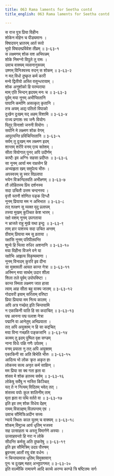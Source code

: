 ```yaml
---
title: 063 Rama laments for Seetha contd
title_english: 063 Rama laments for Seetha contd

---
```

<div class="audioEmbed"  caption="श्रीराम-हरिसीताराममूर्ति-घनपाठिभ्यां वचनम्" src="https://archive.org/download/Ramayana-recitation-Sriram-harisItArAmamUrti-Ghanapaati-v2/Kanda_3/Kanda_3_ARK-063-Lakshmanena_Rama_Samthvanam.mp3"></div>

स राज पुत्र प्रिया विहीनः  
शोकेन मोहेन च पीड्यमानः ।  
विषादयन् भ्रातरम् आर्त रूपो  
भूयो विषादम्प्रविवेश तीव्रम् ॥ ३-६३-१  
स लक्ष्मणम् शोक वश अभिपन्नम्  
शोके निमग्नो विपुले तु रामः ।  
उवाच वाक्यम् व्यसनानुरूपम्  
उष्णम् विनिःश्वस्य रुदन् स शोकम् ॥ ३-६३-२  
न मत् विधो दुष्कृत कर्म कारी  
मन्ये द्वितीयो अस्ति वसुन्धरायाम् ।  
शोक अनुशोको हि परम्पराया  
माम् एति भिन्दन् हृदयम् मनः च ॥ ३-६३-३  
पूर्वम् मया नूनम् अभीप्सितानि  
पापानि कर्माणि असत्कृत् कृतानि ।  
तत्र अयम् अद्य पतितो विपाको  
दुःखेन दुःखम् यद् अहम् विशामि ॥ ३-६३-४  
राज्य प्रणाशः स्व जनैः वियोगः  
पितुर् विनाशो जननी वियोगः ।  
सर्वानि मे लक्ष्मण शोक वेगम्  
आपूरयन्ति प्रविचिन्तितानि ॥ ३-६३-५  
सर्वम् तु दुःखम् मम लक्ष्मण इदम्  
शान्तम् शरीरे वनम् एत्य क्लेशम् ।  
सीता वियोगात् पुनर् अपि उदीर्णम्  
काष्टैः इव अग्निः सहसा प्रदीप्तः ॥ ३-६३-६  
सा नूनम् आर्या मम राक्षसेन हि  
अभ्याहृता खम् समुपेत्य भीरुः ।  
अपस्वरम् सु स्वर विप्रलापा  
भयेन विक्रन्दितवति अभीक्ष्णम् ॥ ३-६३-७  
तौ लोहितस्य प्रिय दर्शनस्य  
सदा उचितौ उत्तम चन्दनस्य ।  
वृत्तौ स्तनौ शोणित पङ्क दिग्धौ  
नूनम् प्रियाया मम न अभिभात ॥ ३-६३-८  
तत् श्लक्ष्ण सु व्यक्त मृदु प्रलापम्  
तस्या मुखम् कुञ्चित केश भारम् ।  
रक्षो वशम् नूनम् उपगताया  
न भ्राजते राहु मुखे यथा इन्दुः ॥ ३-६३-९  
ताम् हार पाशस्य सदा उचित अन्तम्  
ग्रीवाम् प्रियाया मम सु व्रताया ।  
रक्षांसि नूनम् परिपीतवन्ति  
शून्ये हि भित्वा रुधिर अशनानि ॥ ३-६३-१०  
मया विहीना विजने वने या  
रक्षोभिः आहृत्य विकृष्यमाणा ।  
नूनम् विनादम् कुररि इव दीना  
सा मुक्तवती आयत कान्त नेत्रा ॥ ३-६३-११  
अस्मिन् मया सार्थम् उदार शीला  
शिला तले पूर्वम् उपोपविष्टा ।  
कान्त स्मिता लक्ष्मण जात हासा  
त्वाम् आह सीता बहु वाक्य जातम् ॥ ३-६३-१२  
गोदावरी इयाम् सरिताम् वरिष्टा  
प्रिया प्रियाया मम नित्य कालम् ।  
अपि अत्र गच्छेत् इति चिन्तयामि  
न एकाकिनी याति हि सा कदाचित् ॥ ३-६३-१३  
पद्म आनना पद्म पलाश नेत्रा  
पद्मानि वा आनेतुम् अभिप्रयाता ।  
तत् अपि अयुक्तम् न हि सा कद्दचित्  
मया विना गच्छति पङ्कजानि ॥ ३-६३-१४  
कामम् तु इदम् पुष्पित वृक्ष सण्डम्  
नाना विधैः पक्षि गणैः उपेतम् ।  
वनम् प्रयाता नु तत् अपि अयुक्तम्  
एकाकिनी सा अति बिभेति भीरुः ॥ ३-६३-१५  
आदित्य भो लोक क्रृत अकृत ज्ञः  
लोकस्य सत्य अनृत कर्म साक्षिन् ।  
मम प्रिया सा क्व गता हृता वा  
शंसव मे शोक हतस्य सर्वम् ॥ ३-६३-१६  
लोकेषु सर्वेषु न नास्ति किञ्चित्  
यत् ते न नित्यम् विदितम् भवेत् तत् ।  
शंसस्व वयोः कुल शालिनीम् ताम्  
मृता हृता वा पथि वर्तते वा ॥ ३-६३-१७  
इति इव तम् शोक विधेय देहम्  
रामम् विसञ्ज्ञम् विलपन्तम् एव ।  
उवाच सौमित्रिःअदीन सत्त्वः  
न्याये स्थितः काल युतम् च वाक्यम् ॥ ३-६३-१८  
शोकम् विमुञ्च आर्य धृतिम् भजस्व  
सह उत्साहता च अस्तु विमार्गणे अस्याः ।  
उत्साहवन्तो हि नरा न लोके  
सीदन्ति कर्मसु अति दुष्करेषु ॥ ३-६३-१९  
इति इव सौमित्रिम् उदग्र पौरुषम्  
ब्रुवन्तम् आर्तो रघु वंश वर्धनः ।  
न चिन्तयामास धृतिम् विमुक्तवान्  
पुनः च दुःखम् महत् अभ्युपागमत् ॥ ३-६३-२०  
इति वाल्मीकि रामायणे आदि काव्ये अरण्य काण्डे त्रि षष्टितमः सर्गः